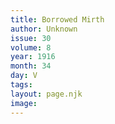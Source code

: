 ```yaml
---
title: Borrowed Mirth
author: Unknown
issue: 30
volume: 8
year: 1916
month: 34
day: V
tags:
layout: page.njk
image:
---
```





